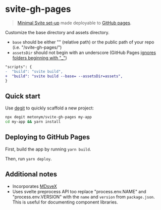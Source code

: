 # svite-gh-pages

> [Minimal Svite set-up](https://github.com/dominikg/svite/tree/master/examples/minimal) made deployable to [GitHub pages](https://metonym.github.io/svite-gh-pages/).

Customize the base directory and assets directory.

- `base` should be either "" (relative path) or the public path of your repo (i.e. "/svite-gh-pages/")
- `assetsDir` should not begin with an underscore (GitHub Pages [ignores folders beginning with "\_"](https://github.blog/2009-12-29-bypassing-jekyll-on-github-pages/))

```diff
"scripts": {
-  "build": "svite build",
+  "build": "svite build --base= --assetsDir=assets",
}
```

## Quick start

Use [degit](https://github.com/Rich-Harris/degit) to quickly scaffold a new project:

```sh
npx degit metonym/svite-gh-pages my-app
cd my-app && yarn install
```

## Deploying to GitHub Pages

First, build the app by running `yarn build`.

Then, run `yarn deploy`.

## Additional notes

- Incorporates [MDsveX](https://github.com/pngwn/mdsvex)
- Uses svelte preprocess API too replace "process.env.NAME" and "process.env.VERSION" with the `name` and `version` from `package.json`. This is useful for documenting component libraries.
